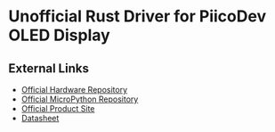 [Official Hardware Repository]: https://github.com/CoreElectronics/CE-PiicoDev-OLED-SSD1306/tree/9589dfa21c6f25eb7eae1e51cee97ff6fd2c235f
[Official MicroPython Repository]: https://github.com/CoreElectronics/CE-PiicoDev-SSD1306-MicroPython-Module/tree/eba37787ef6630fc93784da8dc7a999cfa4f1d0b
[Official Product Site]: https://piico.dev/p14
[Datasheet]: https://cdn-shop.adafruit.com/datasheets/SSD1306.pdf

# Unofficial Rust Driver for PiicoDev OLED Display

## External Links

- [Official Hardware Repository]
- [Official MicroPython Repository]
- [Official Product Site]
- [Datasheet]
